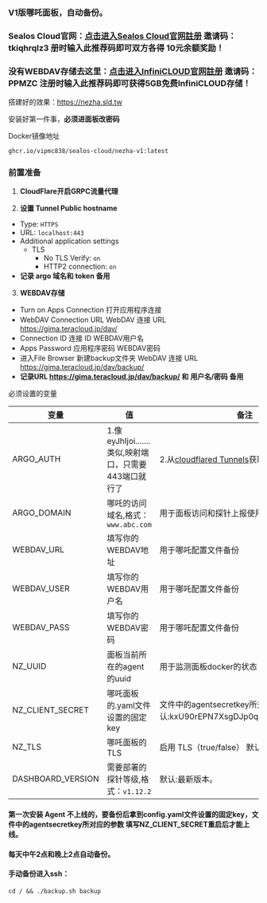### V1版哪吒面板，自动备份。

### Sealos Cloud官网：[点击进入Sealos Cloud官网註册](https://cloud.sealos.run/?uid=tkiqhrqlz3) 邀请码：tkiqhrqlz3  册时输入此推荐码即可双方各得 10元余额奖励！

### 没有WEBDAV存储去这里：[点击进入InfiniCLOUD官网註册](https://infini-cloud.net/en) 邀请码：PPMZC  注册时输入此推荐码即可获得5GB免费InfiniCLOUD存储！

搭建好的效果：https://nezha.sld.tw

安装好第一件事，**必须进面板改密码**

Docker镜像地址
```
ghcr.io/vipmc838/sealos-cloud/nezha-v1:latest
```

### 前置准备
1. **CloudFlare开启GRPC流量代理**

2. **设置 Tunnel Public hostname**

  - Type: `HTTPS`
  - URL: `localhost:443`
  - Additional application settings
    - TLS
      - No TLS Verify: `on`
      - HTTP2 connection: `on`
  - **记录 argo 域名和 token 备用**

3. **WEBDAV存储**

  - Turn on Apps Connection  打开应用程序连接
  - WebDAV Connection URL  WebDAV 连接 URL	https://gima.teracloud.jp/dav/
  - Connection ID  连接 ID WEBDAV用户名
  - Apps Password  应用程序密码 WEBDAV密码
  - 进入File Browser 新建backup文件夹 WebDAV 连接 URL	https://gima.teracloud.jp/dav/backup/
  - **记录URL https://gima.teracloud.jp/dav/backup/ 和 用户名/密码 备用**

  
必须设置的变量

| 变量 | 值 | 备注 |
| --- | --- | --- |
ARGO_AUTH | 1.像eyJhIjoi.......类似,映射端口，只需要443端口就行了 | 2.从[cloudflared Tunnels](https://one.dash.cloudflare.com/)获取的 Argo Token | 
ARGO_DOMAIN | 哪吒的访问域名,格式：`www.abc.com` | 用于面板访问和探针上报使用 |
WEBDAV_URL | 填写你的WEBDAV地址 | 用于哪吒配置文件备份 |
WEBDAV_USER | 填写你的WEBDAV用户名 | 用于哪吒配置文件备份 |
WEBDAV_PASS | 填写你的WEBDAV密码 | 用于哪吒配置文件备份 |
NZ_UUID | 面板当前所在的agent的uuid | 用于监测面板docker的状态 |
NZ_CLIENT_SECRET | 哪吒面板的.yaml文件设置的固定key | 文件中的agentsecretkey所对应的参数 默认:kxU90rEPN7XsgDJp0qCG87UGdFYoTFkE|
NZ_TLS | 哪吒面板的TLS | 启用 TLS（true/false） 默认:false|
DASHBOARD_VERSION | 需要部署的探针等级,格式：`v1.12.2`| 默认:最新版本。 |


#### 第一次安装 Agent 不上线的，要备份后拿到config.yaml文件设置的固定key，文件中的agentsecretkey所对应的参数 填写NZ_CLIENT_SECRET重启后才能上线。

#### 每天中午2点和晚上2点自动备份。

#### 手动备份进入ssh：
```
cd / && ./backup.sh backup
```
